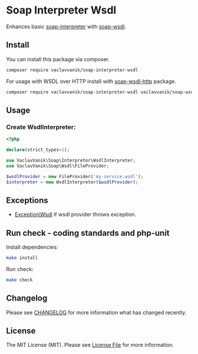 # Soap Interpreter Wsdl

Enhances basic [soap-interpreter](https://github.com/vaclavvanik/soap-interpreter) with [soap-wsdl](https://github.com/vaclavvanik/soap-wsdl).

## Install

You can install this package via composer. 

``` bash
composer require vaclavvanik/soap-interpreter-wsdl
```

For usage with WSDL over HTTP install with [soap-wsdl-http](https://github.com/vaclavvanik/soap-wsdl-http) package.

``` bash
composer require vaclavvanik/soap-interpreter-wsdl vaclavvanik/soap-wsdl-http
```

## Usage

### Create WsdlInterpreter:

```php
<?php

declare(strict_types=1);

use VaclavVanik\Soap\Interpreter\WsdlInterpreter;
use VaclavVanik\Soap\Wsdl\FileProvider;

$wsdlProvider = new FileProvider('my-service.wsdl');
$interpreter = new WsdlInterpreter($wsdlProvider);
```

## Exceptions

- [Exception\Wsdl](src/Exception/Wsdl.php) if wsdl provider throws exception.

## Run check - coding standards and php-unit

Install dependencies:

```bash
make install
```

Run check:

```bash
make check
```

## Changelog

Please see [CHANGELOG](CHANGELOG.md) for more information what has changed recently.

## License

The MIT License (MIT). Please see [License File](LICENSE.md) for more information.

